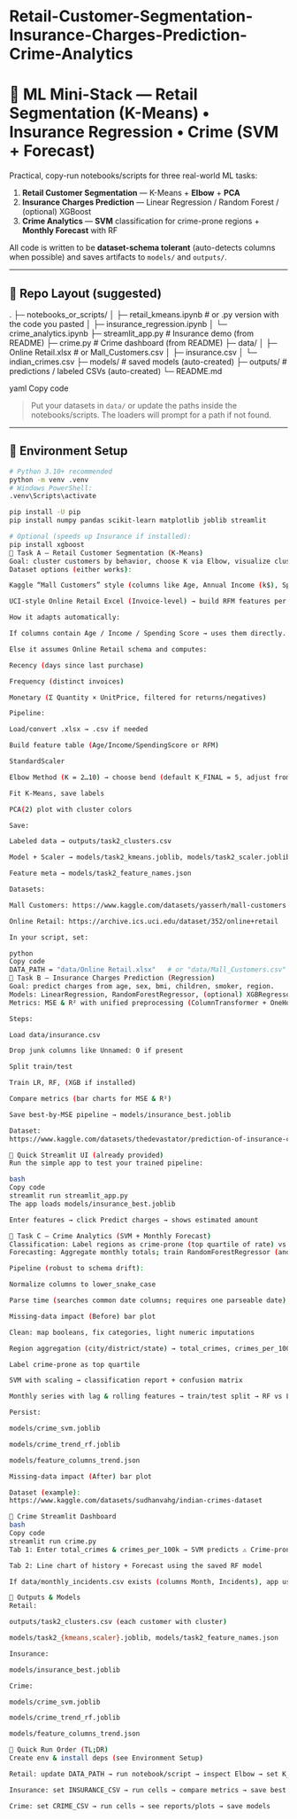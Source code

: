 # Retail-Customer-Segmentation-Insurance-Charges-Prediction-Crime-Analytics
# 🧠 ML Mini-Stack — Retail Segmentation (K-Means) • Insurance Regression • Crime (SVM + Forecast)

Practical, copy-run notebooks/scripts for three real-world ML tasks:

1) **Retail Customer Segmentation** — K-Means + **Elbow** + **PCA**  
2) **Insurance Charges Prediction** — Linear Regression / Random Forest / (optional) XGBoost  
3) **Crime Analytics** — **SVM** classification for crime-prone regions + **Monthly Forecast** with RF

All code is written to be **dataset-schema tolerant** (auto-detects columns when possible) and saves artifacts to `models/` and `outputs/`.

---

## 📁 Repo Layout (suggested)

.
├─ notebooks_or_scripts/
│ ├─ retail_kmeans.ipynb # or .py version with the code you pasted
│ ├─ insurance_regression.ipynb
│ └─ crime_analytics.ipynb
├─ streamlit_app.py # Insurance demo (from README)
├─ crime.py # Crime dashboard (from README)
├─ data/
│ ├─ Online Retail.xlsx # or Mall_Customers.csv
│ ├─ insurance.csv
│ └─ indian_crimes.csv
├─ models/ # saved models (auto-created)
├─ outputs/ # predictions / labeled CSVs (auto-created)
└─ README.md

yaml
Copy code

> Put your datasets in `data/` or update the paths inside the notebooks/scripts. The loaders will prompt for a path if not found.

---

## 🔧 Environment Setup

```bash
# Python 3.10+ recommended
python -m venv .venv
# Windows PowerShell:
.venv\Scripts\activate

pip install -U pip
pip install numpy pandas scikit-learn matplotlib joblib streamlit

# Optional (speeds up Insurance if installed):
pip install xgboost
🧩 Task A — Retail Customer Segmentation (K-Means)
Goal: cluster customers by behavior, choose K via Elbow, visualize clusters using PCA-2D.
Dataset options (either works):

Kaggle “Mall Customers” style (columns like Age, Annual Income (k$), Spending Score (1-100)), or

UCI-style Online Retail Excel (Invoice-level) → build RFM features per CustomerID.

How it adapts automatically:

If columns contain Age / Income / Spending Score → uses them directly.

Else it assumes Online Retail schema and computes:

Recency (days since last purchase)

Frequency (distinct invoices)

Monetary (Σ Quantity × UnitPrice, filtered for returns/negatives)

Pipeline:

Load/convert .xlsx → .csv if needed

Build feature table (Age/Income/SpendingScore or RFM)

StandardScaler

Elbow Method (K = 2…10) → choose bend (default K_FINAL = 5, adjust from plot)

Fit K-Means, save labels

PCA(2) plot with cluster colors

Save:

Labeled data → outputs/task2_clusters.csv

Model + Scaler → models/task2_kmeans.joblib, models/task2_scaler.joblib

Feature meta → models/task2_feature_names.json

Datasets:

Mall Customers: https://www.kaggle.com/datasets/yasserh/mall-customers

Online Retail: https://archive.ics.uci.edu/dataset/352/online+retail

In your script, set:

python
Copy code
DATA_PATH = "data/Online Retail.xlsx"   # or "data/Mall_Customers.csv"
💸 Task B — Insurance Charges Prediction (Regression)
Goal: predict charges from age, sex, bmi, children, smoker, region.
Models: LinearRegression, RandomForestRegressor, (optional) XGBRegressor
Metrics: MSE & R² with unified preprocessing (ColumnTransformer + OneHotEncoder + StandardScaler).

Steps:

Load data/insurance.csv

Drop junk columns like Unnamed: 0 if present

Split train/test

Train LR, RF, (XGB if installed)

Compare metrics (bar charts for MSE & R²)

Save best-by-MSE pipeline → models/insurance_best.joblib

Dataset:
https://www.kaggle.com/datasets/thedevastator/prediction-of-insurance-charges-using-age-gender

🚀 Quick Streamlit UI (already provided)
Run the simple app to test your trained pipeline:

bash
Copy code
streamlit run streamlit_app.py
The app loads models/insurance_best.joblib

Enter features → click Predict charges → shows estimated amount

🚓 Task C — Crime Analytics (SVM + Monthly Forecast)
Classification: Label regions as crime-prone (top quartile of rate) vs not and train an SVM (RBF).
Forecasting: Aggregate monthly totals; train RandomForestRegressor (and a Linear baseline) to forecast.

Pipeline (robust to schema drift):

Normalize columns to lower_snake_case

Parse time (searches common date columns; requires one parseable date) → build year, month

Missing-data impact (Before) bar plot

Clean: map booleans, fix categories, light numeric imputations

Region aggregation (city/district/state) → total_crimes, crimes_per_100k (if population available)

Label crime-prone as top quartile

SVM with scaling → classification report + confusion matrix

Monthly series with lag & rolling features → train/test split → RF vs LR (MSE/R²) + line plot

Persist:

models/crime_svm.joblib

models/crime_trend_rf.joblib

models/feature_columns_trend.json

Missing-data impact (After) bar plot

Dataset (example):
https://www.kaggle.com/datasets/sudhanvahg/indian-crimes-dataset

🚀 Crime Streamlit Dashboard
bash
Copy code
streamlit run crime.py
Tab 1: Enter total_crimes & crimes_per_100k → SVM predicts ⚠️ Crime-prone / ✅ Safer

Tab 2: Line chart of history + Forecast using the saved RF model

If data/monthly_incidents.csv exists (columns Month, Incidents), app uses it; else, demo series

💾 Outputs & Models
Retail:

outputs/task2_clusters.csv (each customer with cluster)

models/task2_{kmeans,scaler}.joblib, models/task2_feature_names.json

Insurance:

models/insurance_best.joblib

Crime:

models/crime_svm.joblib

models/crime_trend_rf.joblib

models/feature_columns_trend.json

🧪 Quick Run Order (TL;DR)
Create env & install deps (see Environment Setup)

Retail: update DATA_PATH → run notebook/script → inspect Elbow → set K_FINAL → run PCA plot

Insurance: set INSURANCE_CSV → run cells → compare metrics → save best

Crime: set CRIME_CSV → run cells → see reports/plots → save models
